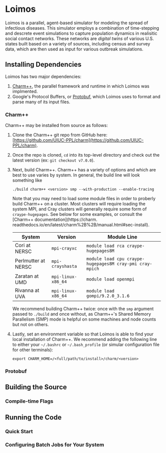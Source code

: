 # Loimos
Loimos is a parallel, agent-based simulator for modeling the spread of
infectious diseases. This simulator employs a combination of
time-stepping and descrete event simulations to capture
population dynamics in realisitic social contact networks. These
networks are *digital twins* of various U.S. states built based on a
variety of sources, including census and survey data,
which are then used as input for various outbreak simulations.

## Installing Dependencies

Loimos has two major dependencies:
1. [Charm++](https://github.com/UIUC-PPL/charm), the parallel framework
and runtime in which Loimos was implmented.
2. Google's Protocol Buffers, or [Protobuf](https://github.com/protocolbuffers/protobuf),
which Loimos uses to format and parse many of its input files.

### Charm++

Charm++ may be installed from source as follows:
1. Clone the Charm++ git repo from GitHub here: [https://github.com/UIUC-PPL/charm](https://github.com/UIUC-PPL/charm).
2. Once the repo is cloned, `cd` into its top-level directory and check out the latest version (ex: `git checkout v7.0.0`).
3. Next, build Charm++. Charm++ has a variety of options and which are best to use varies by system. In general, the build line will look something like

    ```./build charm++ <version> smp --with-production --enable-tracing```
  
    Note that you may need to load some module files in order to proberly build Charm++ on a cluster. Most clusters will require loading the system MPI, and   Cray clusters will generally require some form of `craype-hugepages`. See below for some examples, or consult the [Charm++ documentation](https://charm.  readthedocs.io/en/latest/charm%2B%2B/manual.html#sec-install).
  
    | System              | Version            | Module Line                                              |
    |---------------------|--------------------|----------------------------------------------------------|
    | Cori at NERSC       | `mpi-crayxc`       | `module load rca craype-hugepages8M`                     |
    | Perlmutter at NERSC | `mpi-crayshasta`   | `module load cpu craype-hugepages8M cray-pmi cray-mpich` |
    | Zaratan at UMD      | `mpi-linux-x86_64` | `module load openmpi`                                    |
    | Rivanna at UVA      | `mpi-linux-x86_64` | `module load gompi/9.2.0_3.1.6`                          |

    We recommend building Charm++ twice: once with the `smp` argument passed to `./build` and once without, as Charm++'s Shared Memory Parallelism (SMP) mode is helpful on some machines and node counts but not on others.

4. Lastly, set an environment variable so that Loimos is able to find your local installation of Charm++. We recommend adding the following line to either your `~/.bashrc` or `~/.bash_profile` (or simular configuration file for other terminals):
    
    ```export CHARM_HOME=/<full/path/to/install>/charm/<version>```

### Protobuf

## Building the Source

### Compile-time Flags

## Running the Code

### Quick Start

### Configuring Batch Jobs for Your System